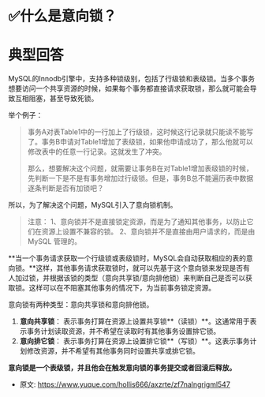 # ✅什么是意向锁？
<!--page header-->

<a name="Eja6Q"></a>
# 典型回答

MySQL的Innodb引擎中，支持多种锁级别，包括了行级锁和表级锁。当多个事务想要访问一个共享资源的时候，如果每个事务都直接请求获取锁，那么就可能会导致互相阻塞，甚至导致死锁。

举个例子：

> 事务A对表Table1中的一行加上了行级锁，这时候这行记录就只能读不能写了。事务B申请对Table1增加了表级锁，如果他申请成功了，那么他就可以修改表中的任意一行记录。这就发生了冲突。
> 
> 那么，想要解决这个问题，就需要让事务B在对Table1增加表级锁的时候，先判断一下是不是有事务增加过行级锁。但是，事务B总不能遍历表中数据逐条判断是否有加锁吧？


所以，为了解决这个问题，MySQL引入了意向锁机制。

> 注意：
> 1、意向锁并不是直接锁定资源，而是为了通知其他事务，以防止它们在资源上设置不兼容的锁。
> 2、意向锁并不是直接由用户请求的，而是由 MySQL 管理的。


**当一个事务请求获取一个行级锁或表级锁时，MySQL会自动获取相应的表的意向锁。**这样，其他事务请求获取锁时，就可以先基于这个意向锁来发现是否有人加过锁，并根据该锁的类型（意向共享锁/意向排他锁）来判断自己是否可以获取锁。这样可以在不阻塞其他事务的情况下，为当前事务锁定资源。

意向锁有两种类型：意向共享锁和意向排他锁。

1. **意向共享锁**： 表示事务打算在资源上设置共享锁**（读锁）**。这通常用于表示事务计划读取资源，并不希望在读取时有其他事务设置排它锁。
2. **意向排它锁**： 表示事务打算在资源上设置排它锁**（写锁）**。这表示事务计划修改资源，并不希望有其他事务同时设置共享或排它锁。

**意向锁是一个表级锁，并且他会在触发意向锁的事务提交或者回滚后释放。**



<!--page footer-->
- 原文: <https://www.yuque.com/hollis666/axzrte/zf7nalngrigml547>